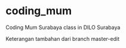 # coding_mum

Coding Mum Surabaya class in DILO Surabaya

Keterangan tambahan dari branch master-edit
